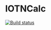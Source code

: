 # IOTNCalc

[![Build status](https://ci.appveyor.com/api/projects/status/6q04kgwherawjf5g/branch/master?svg=true)](https://ci.appveyor.com/project/sachpatel/iotncalc/branch/master)

